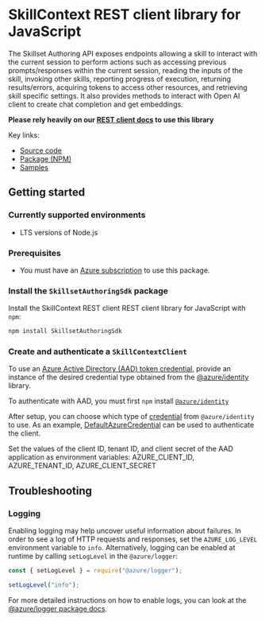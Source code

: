 # SkillContext REST client library for JavaScript

The Skillset Authoring API exposes endpoints allowing a skill to interact with the current session to perform actions such as accessing previous prompts/responses within the current session, 
reading the inputs of the skill, invoking other skills, reporting progress of execution, returning results/errors, acquiring tokens to access other resources, and retrieving skill specific settings. It also provides methods to interact with Open
AI client to create chat completion and get embeddings.

**Please rely heavily on our [REST client docs](https://github.com/Azure/azure-sdk-for-js/blob/main/documentation/rest-clients.md) to use this library**

Key links:

- [Source code](https://github.com/Azure/azure-sdk-for-js/tree/main/sdk/securitycopilot/Microsoft.Security.Copilot.SkillsetAuthoring)
- [Package (NPM)](https://www.npmjs.com/package/SkillsetAuthoringSdk)
- [Samples](https://github.com/Azure/azure-sdk-for-js/tree/main/sdk/securitycopilot/Microsoft.Security.Copilot.SkillsetAuthoring/samples)

## Getting started

### Currently supported environments

- LTS versions of Node.js

### Prerequisites

- You must have an [Azure subscription](https://azure.microsoft.com/free/) to use this package.

### Install the `SkillsetAuthoringSdk` package

Install the SkillContext REST client REST client library for JavaScript with `npm`:

```bash
npm install SkillsetAuthoringSdk
```

### Create and authenticate a `SkillContextClient`

To use an [Azure Active Directory (AAD) token credential](https://github.com/Azure/azure-sdk-for-js/blob/main/sdk/identity/identity/samples/AzureIdentityExamples.md#authenticating-with-a-pre-fetched-access-token),
provide an instance of the desired credential type obtained from the
[@azure/identity](https://github.com/Azure/azure-sdk-for-js/tree/main/sdk/identity/identity#credentials) library.

To authenticate with AAD, you must first `npm` install [`@azure/identity`](https://www.npmjs.com/package/@azure/identity) 

After setup, you can choose which type of [credential](https://github.com/Azure/azure-sdk-for-js/tree/main/sdk/identity/identity#credentials) from `@azure/identity` to use.
As an example, [DefaultAzureCredential](https://github.com/Azure/azure-sdk-for-js/tree/main/sdk/identity/identity#defaultazurecredential)
can be used to authenticate the client.

Set the values of the client ID, tenant ID, and client secret of the AAD application as environment variables:
AZURE_CLIENT_ID, AZURE_TENANT_ID, AZURE_CLIENT_SECRET

## Troubleshooting

### Logging

Enabling logging may help uncover useful information about failures. In order to see a log of HTTP requests and responses, set the `AZURE_LOG_LEVEL` environment variable to `info`. Alternatively, logging can be enabled at runtime by calling `setLogLevel` in the `@azure/logger`:

```javascript
const { setLogLevel } = require("@azure/logger");

setLogLevel("info");
```

For more detailed instructions on how to enable logs, you can look at the [@azure/logger package docs](https://github.com/Azure/azure-sdk-for-js/tree/main/sdk/core/logger).
